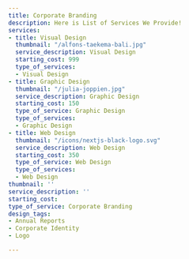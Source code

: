 ```yaml
---
title: Corporate Branding
description: Here is List of Services We Provide!
services:
- title: Visual Design
  thumbnail: "/alfons-taekema-bali.jpg"
  service_description: Visual Design
  starting_cost: 999
  type_of_services:
  - Visual Design
- title: Graphic Design
  thumbnail: "/julia-joppien.jpg"
  service_description: Graphic Design
  starting_cost: 150
  type_of_service: Graphic Design
  type_of_services:
  - Graphic Design
- title: Web Design
  thumbnail: "/icons/nextjs-black-logo.svg"
  service_description: Web Design
  starting_cost: 350
  type_of_service: Web Design
  type_of_services:
  - Web Design
thumbnail: ''
service_description: ''
starting_cost: 
type_of_service: Corporate Branding
design_tags:
- Annual Reports
- Corporate Identity
- Logo

---
```

